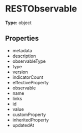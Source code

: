 # RESTObservable


**Type:** object

## Properties
* metadata
* description
* observableType
* type
* version
* indicatorCount
* effectiveProperty
* observable
* name
* links
* id
* value
* customProperty
* inheritedProperty
* updatedAt
